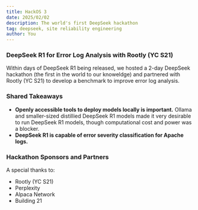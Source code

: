 ```yaml
---
title: HackOS 3
date: 2025/02/02
description: The world's first DeepSeek hackathon
tag: deepseek, site reliability engineering
author: You
---
```


### DeepSeek R1 for Error Log Analysis with Rootly (YC S21)

Within days of DeepSeek R1 being released, we hosted a 2-day DeepSeek hackathon (the first in the world to our knoweldge) and partnered with Rootly (YC S21) to develop a benchmark to improve error log analysis.

### Shared Takeaways

+ **Openly accessible tools to deploy models locally is important.** Ollama and smaller-sized distillied DeepSeek R1 models made it very desirable to run DeepSeek R1 models, though computational cost and power was a blocker.
+ **DeepSeek R1 is capable of error severity classification for Apache logs.** 

### Hackathon Sponsors and Partners

A special thanks to:

+ Rootly (YC S21)
+ Perplexity
+ Alpaca Network
+ Building 21

